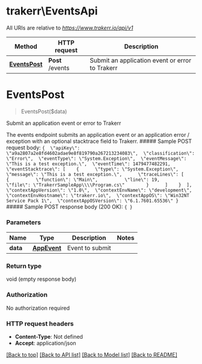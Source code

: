 # trakerr\EventsApi

All URIs are relative to *https://www.trakerr.io/api/v1*

Method | HTTP request | Description
------------- | ------------- | -------------
[**EventsPost**](EventsApi.md#EventsPost) | **Post** /events | Submit an application event or error to Trakerr


# **EventsPost**
> EventsPost($data)

Submit an application event or error to Trakerr

 The events endpoint submits an application event or an application error / exception with an optional stacktrace field to Trakerr.  ##### Sample POST request body: ``` {  \"apiKey\": \"a9a2807a2e8fd4602adae9e8f819790a267213234083\",  \"classification\": \"Error\",  \"eventType\": \"System.Exception\",  \"eventMessage\": \"This is a test exception.\",  \"eventTime\": 1479477482291,  \"eventStacktrace\": [    {      \"type\": \"System.Exception\",      \"message\": \"This is a test exception.\",      \"traceLines\": [        {          \"function\": \"Main\",          \"line\": 19,          \"file\": \"TrakerrSampleApp\\\\Program.cs\"        }      ]    }  ],  \"contextAppVersion\": \"1.0\",  \"contextEnvName\": \"development\",  \"contextEnvHostname\": \"trakerr.io\",  \"contextAppOS\": \"Win32NT Service Pack 1\",  \"contextAppOSVersion\": \"6.1.7601.65536\" } ``` ##### Sample POST response body (200 OK): ``` { } ```


### Parameters

Name | Type | Description  | Notes
------------- | ------------- | ------------- | -------------
 **data** | [**AppEvent**](AppEvent.md)| Event to submit | 

### Return type

void (empty response body)

### Authorization

No authorization required

### HTTP request headers

 - **Content-Type**: Not defined
 - **Accept**: application/json

[[Back to top]](#) [[Back to API list]](../README.md#documentation-for-api-endpoints) [[Back to Model list]](../README.md#documentation-for-models) [[Back to README]](../README.md)

